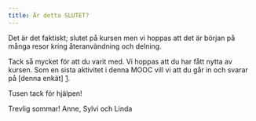 ```yaml
---
title: Är detta SLUTET?
---
```


Det är det faktiskt; slutet på kursen men vi hoppas att det är början på många resor kring återanvändning och delning.

Tack så mycket för att du varit med. Vi hoppas att du har fått nytta av kursen.
Som en sista aktivitet i denna MOOC vill vi att du går in och svarar på [denna enkät] [1].

Tusen tack för hjälpen!

Trevlig sommar!
Anne, Sylvi och Linda

[1]: https://docs.google.com/forms/d/e/1FAIpQLSftUGCl5EMx5RNtPK0TTULYGSB_1h5QivhMhv_OgYCIU2Ls7w/viewform?c=0&w=1
